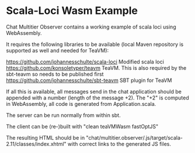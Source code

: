 # Scala-Loci Wasm Example
Chat Multitier Observer contains a working example of scala loci using WebAssembly.

It requires the following libraries to be available (local Maven repository is supported as well and needed for TeaVM):

https://github.com/johannesschulte/scala-loci Modified scala loci
https://github.com/konsoletyper/teavm TeaVM. This is also required by the sbt-teavm so needs to be published first
https://github.com/johannesschulte/sbt-teavm SBT plugin for TeaVM

If all this is available, all messages send in the chat application should be appended with a number (length of the message +2). The "+2" is computed in WebAssembly, all code is generated from Application.scala.

The server can be run normally from within sbt.

The client can be (re-)built with "clean teaVMWasm fastOptJS"

The resulting HTML should be in "chat/multitier.observer/.js/target/scala-2.11/classes/index.xhtml" with correct links to the generated JS files.
